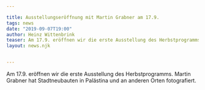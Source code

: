 ```yaml
---

title: Ausstellungseröffnung mit Martin Grabner am 17.9.
tags: news
date: "2019-09-07T19:00"
author: Heinz Wittenbrink
teaser: Am 17.9. eröffnen wir die erste Ausstellung des Herbstprogramms.
layout: news.njk


---
```


Am 17.9. eröffnen wir die erste Ausstellung des Herbstprogramms. Martin Grabner hat Stadtneubauten in Palästina und an anderen Orten fotografiert.
